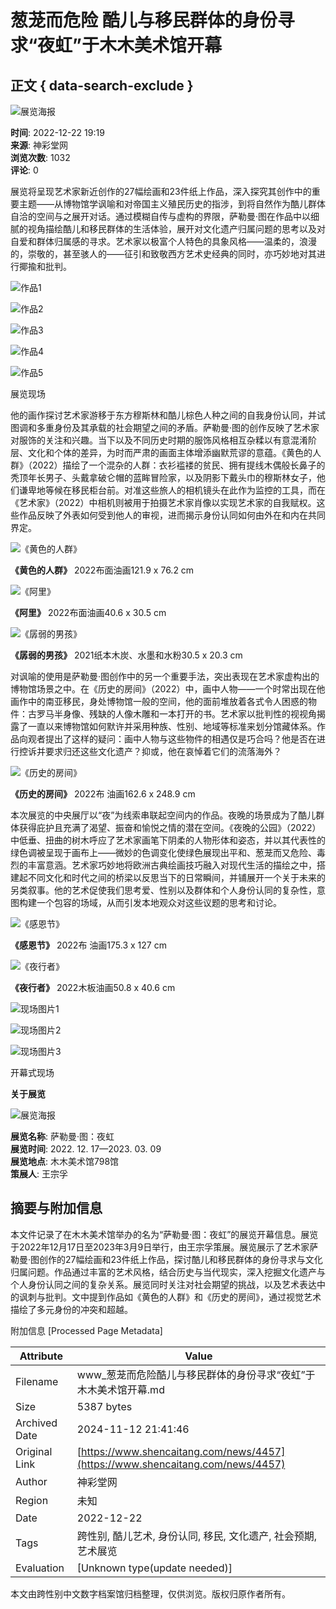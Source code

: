 # 葱茏而危险 酷儿与移民群体的身份寻求“夜虹”于木木美术馆开幕

## 正文 { data-search-exclude }


![展览海报](https://www.shencaitang.com/static/common/no-js.jpg)

**时间**: 2022-12-22 19:19  
**来源**: 神彩堂网  
**浏览次数**: 1032  
**评论**: 0  

展览将呈现艺术家新近创作的27幅绘画和23件纸上作品，深入探究其创作中的重要主题——从博物馆学讽喻和对帝国主义殖民历史的指涉，到将自然作为酷儿群体自洽的空间与之展开对话。通过模糊自传与虚构的界限，萨勒曼·图在作品中以细腻的视角描绘酷儿和移民群体的生活体验，展开对文化遗产归属问题的思考以及对自爱和群体归属感的寻求。艺术家以极富个人特色的具象风格——温柔的，浪漫的，崇敬的，甚至骇人的——征引和致敬西方艺术史经典的同时，亦巧妙地对其进行揶揄和批判。

![作品1](https://www.shencaitang.com/uploads/news/20221222/1671707504102183.jpg)

![作品2](https://www.shencaitang.com/uploads/news/20221222/1671707510458503.jpg)

![作品3](https://www.shencaitang.com/uploads/news/20221222/1671707518867047.jpg)

![作品4](https://www.shencaitang.com/uploads/news/20221222/1671707526713079.jpg)

![作品5](https://www.shencaitang.com/uploads/news/20221222/1671707532609459.jpg)

展览现场

他的画作探讨艺术家游移于东方穆斯林和酷儿棕色人种之间的自我身份认同，并试图调和多重身份及其承载的社会期望之间的矛盾。萨勒曼·图的创作反映了艺术家对服饰的关注和兴趣。当下以及不同历史时期的服饰风格相互杂糅以有意混淆阶层、文化和个体的差异，为时而严肃的画面主体增添幽默荒谬的意蕴。《黄色的人群》（2022）描绘了⼀个混杂的人群：衣衫褴褛的贫民、拥有提线木偶般长鼻子的秃顶年长男子、头戴拿破仑帽的蓝眸冒险家，以及阴影下戴头巾的穆斯林女子，他们谦卑地等候在移民柜台前。对准这些旅人的相机镜头在此作为监控的工具，而在《艺术家》（2022）中相机则被用于拍摄艺术家肖像以实现艺术家的自我赋权。这些作品反映了外表如何受到他人的审视，进而揭示身份认同如何由外在和内在共同界定。

![《黄色的人群》](https://www.shencaitang.com/uploads/news/20221222/1671707568114718.jpg)

**《黄色的人群》** 2022布面油画121.9 x 76.2 cm

![《阿里》](https://www.shencaitang.com/uploads/news/20221222/1671707588137279.jpg)

**《阿里》** 2022布面油画40.6 x 30.5 cm

![《孱弱的男孩》](https://www.shencaitang.com/uploads/news/20221222/1671707608399765.jpg)

**《孱弱的男孩》** 2021纸本木炭、水墨和水粉30.5 x 20.3 cm

对讽喻的使用是萨勒曼·图创作中的另⼀个重要手法，突出表现在艺术家虚构出的博物馆场景之中。在《历史的房间》（2022）中，画中人物——⼀个时常出现在他画作中的南亚移民，身处博物馆⼀般的空间，他的面前堆放着各式令人困惑的物件：古罗马半身像、残缺的人像木雕和⼀本打开的书。艺术家以批判性的视视角揭露了⼀直以来博物馆如何默许并采用种族、性别、地域等标准来划分馆藏体系。作品向观者提出了这样的疑问：画中人物与这些物件的相遇仅是巧合吗？他是否在进行控诉并要求归还这些⽂化遗产？抑或，他在哀悼着它们的流落海外？

![《历史的房间》](https://www.shencaitang.com/uploads/news/20221222/1671707637442753.jpg)

**《历史的房间》** 2022布 油画162.6 x 248.9 cm

本次展览的中央展厅以“夜”为线索串联起空间内的作品。夜晚的场景成为了酷儿群体获得庇护且充满了渴望、振奋和愉悦之情的潜在空间。《夜晚的公园》（2022）中低垂、扭曲的树木呼应了艺术家画笔下阴柔的人物形体和姿态，并以其代表性的绿色调被呈现于画布上——微妙的色调变化使绿色展现出平和、葱茏而又危险、毒烈的丰富意涵。艺术家巧妙地将欧洲古典绘画技巧融入对现代⽣活的描绘之中，搭建起不同⽂化和时代之间的桥梁以反思当下的日常瞬间，并铺展开⼀个关于未来的另类叙事。他的艺术促使我们思考爱、性别以及群体和个人身份认同的复杂性，意图构建⼀个包容的场域，从而引发本地观众对这些议题的思考和讨论。

![《感恩节》](https://www.shencaitang.com/uploads/news/20221222/1671707669464743.jpg)

**《感恩节》** 2022布 油画175.3 x 127 cm

![《夜行者》](https://www.shencaitang.com/uploads/news/20221222/1671707772111861.jpg)

**《夜行者》** 2022木板油画50.8 x 40.6 cm

![现场图片1](https://www.shencaitang.com/uploads/news/20221222/1671707801129525.jpg)

![现场图片2](https://www.shencaitang.com/uploads/news/20221222/1671707809123505.jpg)

![现场图片3](https://www.shencaitang.com/uploads/news/20221222/1671707816483246.jpg)

开幕式现场

**关于展览**

![展览海报](https://www.shencaitang.com/uploads/news/20221222/1671707851124589.jpg)

**展览名称**: 萨勒曼·图：夜虹  
**展览时间**: 2022. 12. 17—2023. 03. 09  
**展览地点**: 木木美术馆798馆  
**策展人**: 王宗孚

## 摘要与附加信息

<!-- tcd_abstract -->
本文件记录了在木木美术馆举办的名为“萨勒曼·图：夜虹”的展览开幕信息。展览于2022年12月17日至2023年3月9日举行，由王宗孚策展。展览展示了艺术家萨勒曼·图创作的27幅绘画和23件纸上作品，探讨酷儿和移民群体的身份寻求与文化归属问题。作品通过丰富的艺术风格，结合历史与当代现实，深入挖掘文化遗产与个人身份认同之间的复杂关系。展览同时关注对社会期望的挑战，以及艺术表达中的讽刺与批判。文中提到作品如《黄色的人群》和《历史的房间》，通过视觉艺术描绘了多元身份的冲突和超越。
<!-- tcd_abstract_end -->

附加信息 [Processed Page Metadata]

| Attribute       | Value                                  |
|-----------------|----------------------------------------|
| Filename        | www_葱茏而危险酷儿与移民群体的身份寻求“夜虹”于木木美术馆开幕.md                             |
| Size            | 5387 bytes                           |
| Archived Date   | 2024-11-12 21:41:46                             |
| Original Link   | [https://www.shencaitang.com/news/4457](https://www.shencaitang.com/news/4457)                       |
| Author          | 神彩堂网                               |
| Region          | 未知                               |
| Date            | 2022-12-22                                 |
| Tags            | 跨性别, 酷儿艺术, 身份认同, 移民, 文化遗产, 社会预期, 艺术展览                                 |
| Evaluation            | [Unknown type(update needed)]                                 |
<!-- tcd_table_end -->

本文由跨性别中文数字档案馆归档整理，仅供浏览。版权归原作者所有。
